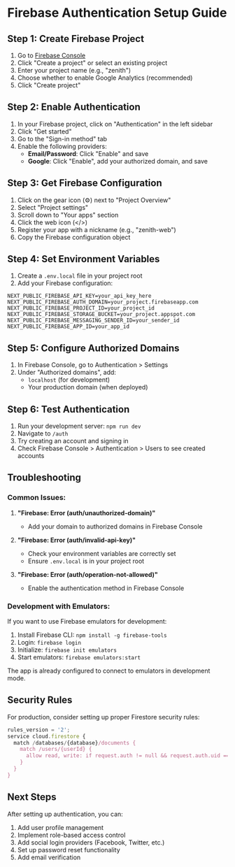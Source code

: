 # Firebase Authentication Setup Guide

## Step 1: Create Firebase Project

1. Go to [Firebase Console](https://console.firebase.google.com/)
2. Click "Create a project" or select an existing project
3. Enter your project name (e.g., "zenith")
4. Choose whether to enable Google Analytics (recommended)
5. Click "Create project"

## Step 2: Enable Authentication

1. In your Firebase project, click on "Authentication" in the left sidebar
2. Click "Get started"
3. Go to the "Sign-in method" tab
4. Enable the following providers:
   - **Email/Password**: Click "Enable" and save
   - **Google**: Click "Enable", add your authorized domain, and save

## Step 3: Get Firebase Configuration

1. Click on the gear icon (⚙️) next to "Project Overview"
2. Select "Project settings"
3. Scroll down to "Your apps" section
4. Click the web icon (</>)
5. Register your app with a nickname (e.g., "zenith-web")
6. Copy the Firebase configuration object

## Step 4: Set Environment Variables

1. Create a `.env.local` file in your project root
2. Add your Firebase configuration:

```env
NEXT_PUBLIC_FIREBASE_API_KEY=your_api_key_here
NEXT_PUBLIC_FIREBASE_AUTH_DOMAIN=your_project.firebaseapp.com
NEXT_PUBLIC_FIREBASE_PROJECT_ID=your_project_id
NEXT_PUBLIC_FIREBASE_STORAGE_BUCKET=your_project.appspot.com
NEXT_PUBLIC_FIREBASE_MESSAGING_SENDER_ID=your_sender_id
NEXT_PUBLIC_FIREBASE_APP_ID=your_app_id
```

## Step 5: Configure Authorized Domains

1. In Firebase Console, go to Authentication > Settings
2. Under "Authorized domains", add:
   - `localhost` (for development)
   - Your production domain (when deployed)

## Step 6: Test Authentication

1. Run your development server: `npm run dev`
2. Navigate to `/auth`
3. Try creating an account and signing in
4. Check Firebase Console > Authentication > Users to see created accounts

## Troubleshooting

### Common Issues:

1. **"Firebase: Error (auth/unauthorized-domain)"**
   - Add your domain to authorized domains in Firebase Console

2. **"Firebase: Error (auth/invalid-api-key)"**
   - Check your environment variables are correctly set
   - Ensure `.env.local` is in your project root

3. **"Firebase: Error (auth/operation-not-allowed)"**
   - Enable the authentication method in Firebase Console

### Development with Emulators:

If you want to use Firebase emulators for development:

1. Install Firebase CLI: `npm install -g firebase-tools`
2. Login: `firebase login`
3. Initialize: `firebase init emulators`
4. Start emulators: `firebase emulators:start`

The app is already configured to connect to emulators in development mode.

## Security Rules

For production, consider setting up proper Firestore security rules:

```javascript
rules_version = '2';
service cloud.firestore {
  match /databases/{database}/documents {
    match /users/{userId} {
      allow read, write: if request.auth != null && request.auth.uid == userId;
    }
  }
}
```

## Next Steps

After setting up authentication, you can:
1. Add user profile management
2. Implement role-based access control
3. Add social login providers (Facebook, Twitter, etc.)
4. Set up password reset functionality
5. Add email verification

